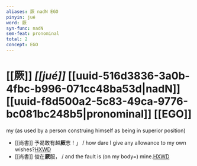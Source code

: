 ```yaml
---
aliases: 厥 nadN EGO
pinyin: jué
word: 厥
syn-func: nadN
sem-feat: pronominal
total: 2
concept: EGO 
---
```

# [[厥]] *[[jué]]*  [[uuid-516d3836-3a0b-4fbc-b996-071cc48ba53d|nadN]] [[uuid-f8d500a2-5c83-49ca-9776-bc081bc248b5|pronominal]] [[EGO]]
my (as used by a person construing himself as being in superior position)
 - [[尚書]] 予曷敢有越**厥**志！」 / how dare I give any allowance to my own wishes?[HXWD](https://hxwd.org/textview.html?location=KR1b0001_tls_027-2a.46)
 - [[尚書]] 俊在**厥**服， / and the fault is (on my body=) mine.[HXWD](https://hxwd.org/textview.html?location=KR1b0001_tls_056-2a.21)
